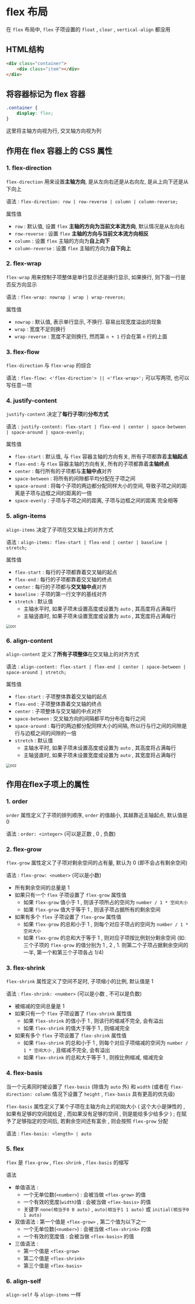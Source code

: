 # flex 布局

在 `flex` 布局中, `flex` 子项设置的 `float` , `clear` , `vertical-align` 都没用

## HTML结构

```html
<div class="container">
    <div class="item"></div>
</div>
```

## 将容器标记为 flex 容器

```css
.container {
    display: flex;
}
```

这里将主轴方向视为行, 交叉轴方向视为列

## 作用在 flex 容器上的 CSS 属性

### 1. flex-direction

`flex-direction` 用来设置**主轴方向**, 是从左向右还是从右向左, 是从上向下还是从下向上

语法 : `flex-direction: row | row-reverse | column | column-reverse;`

属性值

+ `row` : 默认值, 设置 `flex` **主轴的方向为当前文本流方向**, 默认情况是从左向右
+ `row-reverse` : 设置 `flex` **主轴的方向与当前文本流方向相反**
+ `column` : 设置 `flex` 主轴的方向为**自上向下**
+ `column-reverse` : 设置 `flex` 主轴的方向为**自下向上**

### 2. flex-wrap

`flex-wrap` 用来控制子项整体是单行显示还是换行显示, 如果换行, 则下面一行是否反方向显示

语法 : `flex-wrap: nowrap | wrap | wrap-reverse;`

属性值

+ `nowrap` : 默认值, 表示单行显示, 不换行. 容易出现宽度溢出的现象
+ `wrap` : 宽度不足则换行
+ `wrap-reverse` : 宽度不足则换行, 然而第 `n + 1` 行会在第 `n` 行的上面

### 3. flex-flow

`flex-direction` 与 `flex-wrap` 的综合

语法 : `flex-flow: <'flex-direction'> || <'flex-wrap>';` 可以写两项, 也可以写任意一项

### 4. justify-content

`justify-content` 决定了**每行子项**的**分布方式**

语法 : `justify-content: flex-start | flex-end | center | space-between | space-around | space-evenly;` 

属性值

+ `flex-start` : 默认值, 与 `flex` 容器主轴的方向有关, 所有子项都靠着**主轴起点**
+ `flex-end` : 与 `flex` 容器主轴的方向有关, 所有的子项都靠着**主轴终点**
+ `center` : 每行所有的子项都与**主轴中点**对齐
+ `space-between` : 将所有的间隙都平均分配在子项之间
+ `space-around` : 将每个子项的两边都分配同样大小的空间, 导致子项之间的距离是子项与边框之间的距离的一倍
+ `space-evenly` : 子项与子项之间的距离, 子项与边框之间的距离 完全相等

### 5. align-items

`align-items` 决定了子项在交叉轴上的对齐方式

语法 : `align-items: flex-start | flex-end | center | baseline | stretch;` 

属性值

+ `flex-start` : 每行的子项都靠着交叉轴的起点
+ `flex-end` : 每行的子项都靠着交叉轴的终点
+ `center` : 每行的子项都与**交叉轴中点**对齐
+ `baseline` : 子项的第一行文字的基线对齐
+ `stretch` : 默认值
  + 主轴水平时, 如果子项未设置高度或设置为 `auto` , 其高度将占满每行
  + 主轴竖直时, 如果子项未设置宽度或设置为 `auto` , 其宽度将占满每行

<img src="http://www.ruanyifeng.com/blogimg/asset/2015/bg2015071011.png" alt="001" style="zoom:67%;" />


### 6. align-content

`align-content` 定义了**所有子项整体**在交叉轴上的对齐方式

语法 : `align-content: flex-start | flex-end | center | space-between | space-around | stretch;`

属性值

+ `flex-start` : 子项整体靠着交叉轴的起点
+ `flex-end` : 子项整体靠着交叉轴的终点
+ `center` : 子项整体与交叉轴的中点对齐
+ `space-between` : 交叉轴方向的间隔都平均分布在每行之间
+ `space-around` : 每行的两边都分配同样大小的间隔, 所以行与行之间的间隙是行与边框之间的间隙的一倍
+ `stretch` : 默认值
  + 主轴水平时, 如果子项未设置高度或设置为 `auto` , 其高度将占满每行
  + 主轴竖直时, 如果子项未设置宽度或设置为 `auto` , 其宽度将占满每行

<img src="http://www.ruanyifeng.com/blogimg/asset/2015/bg2015071012.png" alt="002" style="zoom:67%;" />


## 作用在flex子项上的属性

### 1. order

`order` 属性定义了子项的排列顺序, `order` 的值越小, 其越靠近主轴起点, 默认值是 0

语法 : `order: <integer>` (可以是正数 , 0 , 负数)

### 2. flex-grow

`flex-grow` 属性定义了子项对剩余空间的占有量, 默认为 0 (即不会占有剩余空间)

语法 : `flex-grow: <number>` (可以是小数) 

+ 所有剩余空间的总量是 1
+ 如果只有一个 `flex` 子项设置了 `flex-grow` 属性值
  + 如果 `flex-grow` 值小于 1 , 则该子项所占的空间为 `number / 1 * 空间大小`
  + 如果 `flex-grow` 值大于等于 1 , 则该子项占据所有的剩余空间
+ 如果有多个 `flex` 子项设置了 `flex-grow` 属性值
  + 如果 `flex-grow` 的总和小于 1 , 则每个对应子项占的空间为 `number / 1 * 空间大小`
  + 如果 `flex-grow` 的总和大于等于 1 , 则对应子项按比例划分剩余空间 (如: 三个子项的 `flex-grow` 的值分别为 1 , 2 , 1. 则第二个子项占据剩余空间的一半, 第一个和第三个子项各占 1/4)

### 3. flex-shrink

`flex-shrink` 属性定义了空间不足时, 子项缩小的比例, 默认值是 1

语法 : `flex-shrink: <number>` (可以是小数 , 不可以是负数)

+ 被缩减的空间总量是 1
+ 如果只有一个 `flex` 子项设置了 `flex-shrink` 属性值
  + 如果 `flex-shrink` 的值小于 1 , 则该行的缩减不完全, 会有溢出
  + 如果 `flex-shrink` 的值大于等于 1 , 则缩减完全
+ 如果有多个 `flex` 子项设置了 `flex-shrink` 属性值
  + 如果 `flex-shrink` 的总和小于 1 , 则每个对应子项缩减的空间为 `number / 1 * 空间大小` , 且缩减不完全, 会有溢出
  + 如果 `flex-shrink` 的总和大于等于 1 , 则按比例缩减, 缩减完全

### 4. flex-basis

当一个元素同时被设置了 `flex-basis` (除值为 `auto` 外) 和 `width` (或者在 `flex-direction: column` 情况下设置了 `height` , `flex-basis` 具有更高的优先级)

`flex-basis` 属性定义了某个子项在主轴方向上的初始大小 ( 这个大小是弹性的 , 如果有足够的空间就给足 , 而如果没有足够的空间 , 则是能给多少给多少 ) ; 在赋予了足够指定的空间后, 若剩余空间还有富余 , 则会按照 `flex-grow` 分配

语法 : `flex-basis: <length> | auto` 

### 5. flex

`flex` 是 `flex-grow` , `flex-shrink` , `flex-basis` 的缩写

语法 

+ 单值语法 : 
  + 一个无单位数(`<number>`) : 会被当做 `<flex-grow>` 的值
  + 一个有效的宽度(`width`)值 : 会被当做 `<flex-basis>` 的值
  + 关键字 `none(相当于0 0 auto)` , `auto(相当于1 1 auto)` 或 `initial(相当于0 1 auto)`
+ 双值语法 : 第一个值是 `<flex-grow>` , 第二个值为以下之一
  + 一个无单位数(`<number>`) : 会被当做 `<flex-shrink>` 的值
  + 一个有效的宽度值 : 会被当做 `<flex-basis>` 的值
+ 三值语法 : 
  + 第一个值是 `<flex-grow>`
  + 第二个值是 `<flex-shrink>`
  + 第三个值是 `<flex-basis>`

### 6. align-self

`align-self` 与 `align-items` 一样
